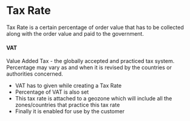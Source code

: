 # Tax Rate

Tax Rate is a certain percentage of order value that has to be collected along with the order value and paid to the government.

#### VAT

Value Added Tax - the globally accepted and practiced tax system. Percentage may vary as and when it is revised by the countries or authorities concerned.

* VAT has to given while creating a Tax Rate
* Percentage of VAT is also set
* This tax rate is attached to a geozone which will include all the zones/countries that practice this tax rate
* Finally it is enabled for use by the customer